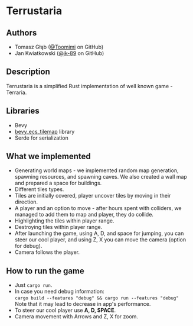 # Terrustaria

## Authors
- Tomasz Głąb ([@Toomimi](https://github.com/Toomimi) on GitHub)
- Jan Kwiatkowski ([@jk-89](https://github.com/jk-89) on GitHub)

## Description
Terrustaria is a simplified Rust implementation of well known game - Terraria.

## Libraries
- Bevy
- [bevy_ecs_tilemap](https://github.com/StarArawn/bevy_ecs_tilemap) library
- Serde for serialization

## What we implemented
- Generating world maps - we implemented random map generation, spawning resources, and spawning caves. We also created a wall map and prepared a space for buildings.
- Different tiles types.
- Tiles are initially covered, player uncover tiles by moving in their direction.
- A player and an option to move - after hours spent with colliders, we managed to add them to map and player, they do collide.
- Highlighting the tiles within player range.
- Destroying tiles within player range.
- After launching the game, using A, D, and space for jumping, you can steer our cool player, and using Z, X you can move the camera (option for debug).
- Camera follows the player.

## How to run the game
- Just `cargo run`.
- In case you need debug information:  
  `cargo build --features "debug" && cargo run --features "debug"`  
  Note that it may lead to decrease in app's performance.
- To steer our cool player use **A, D, SPACE**.
- Camera movement with Arrows and Z, X for zoom.
